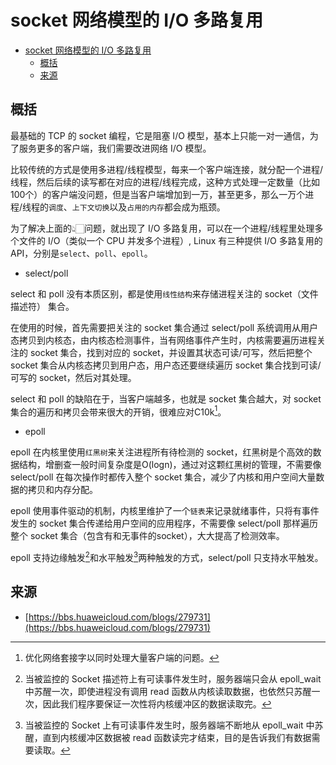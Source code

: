 # socket 网络模型的 I/O 多路复用
- [socket 网络模型的 I/O 多路复用](#socket-网络模型的-io-多路复用)
  - [概括](#概括)
  - [来源](#来源)
## 概括
最基础的 TCP 的 socket 编程，它是阻塞 I/O 模型，基本上只能一对一通信，为了服务更多的客户端，我们需要改进网络 I/O 模型。

比较传统的方式是使用多进程/线程模型，每来一个客户端连接，就分配一个进程/线程，然后后续的读写都在对应的进程/线程完成，这种方式处理一定数量（比如100个）的客户端没问题，但是当客户端增加到一万，甚至更多，那么一万个进程/线程的`调度`、`上下文切换`以及`占用的内存`都会成为瓶颈。

为了解决上面的👆🏻问题，就出现了 I/O 多路复用，可以在一个进程/线程里处理多个文件的 I/O（类似一个 CPU 并发多个进程）, Linux 有三种提供 I/O 多路复用的 API，分别是`select`、`poll`、`epoll`。

* select/poll

select 和 poll 没有本质区别，都是使用`线性结构`来存储进程关注的 socket（文件描述符） 集合。

在使用的时候，首先需要把关注的 socket 集合通过 select/poll 系统调用从用户态拷贝到内核态，由内核态检测事件，当有网络事件产生时，内核需要遍历进程关注的 socket 集合，找到对应的 socket，并设置其状态可读/可写，然后把整个 socket 集合从内核态拷贝到用户态，用户态还要继续遍历 socket 集合找到可读/可写的 socket，然后对其处理。

select 和 poll 的缺陷在于，当客户端越多，也就是 socket 集合越大，对 socket 集合的遍历和拷贝会带来很大的开销，很难应对C10k[^1]。

[^1]: 优化网络套接字以同时处理大量客户端的问题。

* epoll

epoll 在内核里使用`红黑树`来关注进程所有待检测的 socket，红黑树是个高效的数据结构，增删查一般时间复杂度是O(logn)，通过对这颗红黑树的管理，不需要像 select/poll 在每次操作时都传入整个 socket 集合，减少了内核和用户空间大量数据的拷贝和内存分配。

epoll 使用事件驱动的机制，内核里维护了一个`链表`来记录就绪事件，只将有事件发生的 socket 集合传递给用户空间的应用程序，不需要像 select/poll 那样遍历整个 socket 集合（包含有和无事件的socket），大大提高了检测效率。

epoll 支持边缘触发[^2]和水平触发[^3]两种触发的方式，select/poll 只支持水平触发。

[^2]: 当被监控的 Socket 描述符上有可读事件发生时，服务器端只会从 epoll_wait 中苏醒一次，即使进程没有调用 read 函数从内核读取数据，也依然只苏醒一次，因此我们程序要保证一次性将内核缓冲区的数据读取完。

[^3]: 当被监控的 Socket 上有可读事件发生时，服务器端不断地从 epoll_wait 中苏醒，直到内核缓冲区数据被 read 函数读完才结束，目的是告诉我们有数据需要读取。



## 来源
* [https://bbs.huaweicloud.com/blogs/279731](https://bbs.huaweicloud.com/blogs/279731)